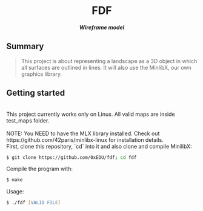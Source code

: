 <h1 align="center">
	FDF
</h1>

<p align="center">
	<b><i>Wireframe model</i></b><br>
</p>

## Summary
> This project is about representing a landscape as a 3D object in which all surfaces are outlined in lines.
> It will also use the MinlibX, our own graphics library.

## Getting started
<br>
This project currently works only on Linux.
All valid maps are inside test_maps folder.
</br>
<br>
NOTE: You NEED to have the MLX library installed. Check out https://github.com/42paris/minlibx-linux for installation details.
</br>
First, clone this repository, `cd` into it and also clone and compile MinilibX:

```zsh
$ git clone https://github.com/0xEDU/fdf; cd fdf
```

Compile the program with:

```zsh
$ make
```

Usage:

```zsh
$ ./fdf [VALID FILE]
```

